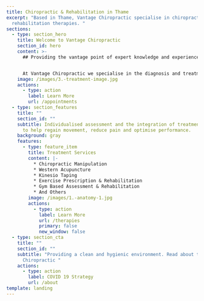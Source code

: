 ```yaml
---
title: Chiropractic & Rehabilitation in Thame
excerpt: "Based in Thame, Vantage Chiropractic specialise in chiropractic &
  rehabilitation therapies. "
sections:
  - type: section_hero
    title: Welcome to Vantage Chiropractic
    section_id: hero
    content: >-
      ## Providing the vantage point of expert knowledge and experience


      At Vantage Chiropractic we specialise in the diagnosis and treatment of musculoskeletal injury or pain.
    image: /images/3.-treatment-image.jpg
    actions:
      - type: action
        label: Learn More
        url: /appointments
  - type: section_features
    title: ""
    section_id: ""
    subtitle: Individualised assessment and the integration of treatment techniques
      to help regain movement, reduce pain and optimise performance.
    background: gray
    features:
      - type: feature_item
        title: Treatment Services
        content: |-
          * Chiropractic Manipulation
          * Western Acupuncture
          * Kinesio Taping
          * Exercise Prescription & Rehabilitation
          * Gym Based Assessment & Rehabilitation
          * And Others
        image: /images/1.-anatomy-1.jpg
        actions:
          - type: action
            label: Learn More
            url: /therapies
            primary: false
            new_window: false
  - type: section_cta
    title: ""
    section_id: ""
    subtitle: "Providing a clean and hygienic environment. Read about the Vantage
      Chiropractic "
    actions:
      - type: action
        label: COVID 19 Strategy
        url: /about
template: landing
---
```

